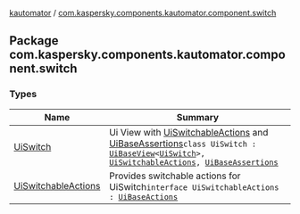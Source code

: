 [kautomator](../index.md) / [com.kaspersky.components.kautomator.component.switch](./index.md)

## Package com.kaspersky.components.kautomator.component.switch

### Types

| Name | Summary |
|---|---|
| [UiSwitch](-ui-switch/index.md) | Ui View with [UiSwitchableActions](-ui-switchable-actions/index.md) and [UiBaseAssertions](../com.kaspersky.components.kautomator.component.common.assertions/-ui-base-assertions/index.md)`class UiSwitch : `[`UiBaseView`](../com.kaspersky.components.kautomator.component.common.views/-ui-base-view/index.md)`<`[`UiSwitch`](-ui-switch/index.md)`>, `[`UiSwitchableActions`](-ui-switchable-actions/index.md)`, `[`UiBaseAssertions`](../com.kaspersky.components.kautomator.component.common.assertions/-ui-base-assertions/index.md) |
| [UiSwitchableActions](-ui-switchable-actions/index.md) | Provides switchable actions for UiSwitch`interface UiSwitchableActions : `[`UiBaseActions`](../com.kaspersky.components.kautomator.component.common.actions/-ui-base-actions/index.md) |
